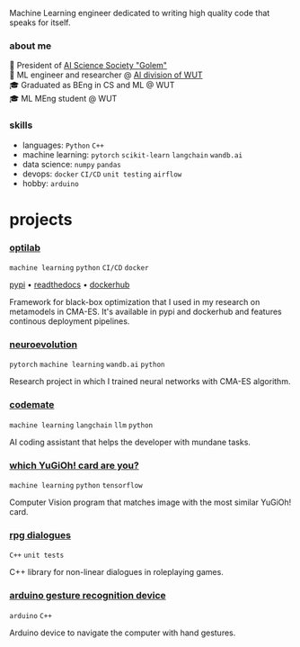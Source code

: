 Machine Learning engineer dedicated to writing high quality code that speaks for itself.

### about me
🔬 President of [AI Science Society "Golem"](https://github.com/KNSI-Golem)  
💼 ML engineer and researcher @ [AI division of WUT](https://ai.ii.pw.edu.pl/en/about/)  
🎓 Graduated as BEng in CS and ML @ WUT  
🎓 ML MEng student @ WUT  

### skills
- languages: `Python` `C++`
- machine learning: `pytorch` `scikit-learn` `langchain` `wandb.ai`
- data science: `numpy` `pandas`
- devops: `docker` `CI/CD` `unit testing` `airflow`  
- hobby: `arduino`  

# projects

### [optilab](https://github.com/mlojek/optilab)
`machine learning` `python` `CI/CD` `docker`

[pypi](https://pypi.org/project/optilab/) • [readthedocs](https://optilab.readthedocs.io/en/latest/) • [dockerhub](https://hub.docker.com/r/mlojek/optilab)

Framework for black-box optimization that I used in my research on metamodels in CMA-ES. It's available in pypi and dockerhub and features continous deployment pipelines. 

### [neuroevolution](https://github.com/mlojek/cma_neuroevolution)
`pytorch` `machine learning` `wandb.ai` `python`

Research project in which I trained neural networks with CMA-ES algorithm.

### [codemate](https://github.com/mlojek/codemate)
`machine learning` `langchain` `llm` `python`

AI coding assistant that helps the developer with mundane tasks.

### [which YuGiOh! card are you?](https://github.com/mlojek/which-yugioh-card-are-you)
`machine learning` `python` `tensorflow`

Computer Vision program that matches image with the most similar YuGiOh! card.

### [rpg dialogues](https://github.com/mlojek/rpg-dialogues)
`C++` `unit tests`

C++ library for non-linear dialogues in roleplaying games.

### [arduino gesture recognition device](https://github.com/mlojek/atlas-one)
`arduino` `C++`

Arduino device to navigate the computer with hand gestures.
